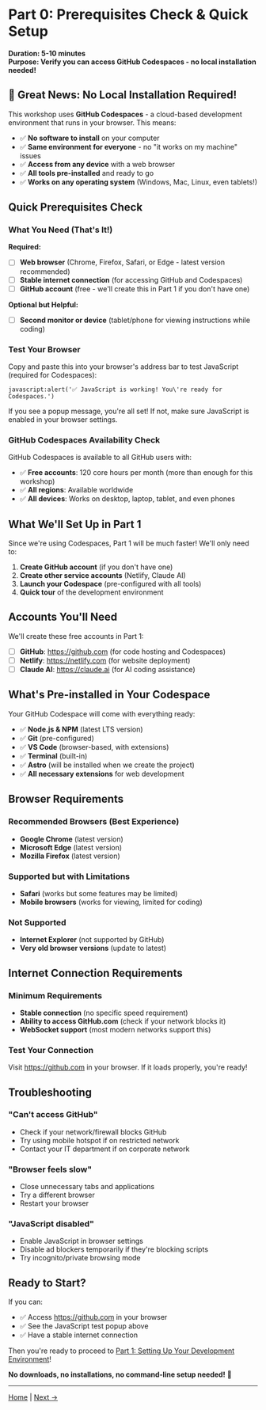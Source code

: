 # Part 0: Prerequisites Check & Quick Setup

**Duration: 5-10 minutes**  
**Purpose: Verify you can access GitHub Codespaces - no local installation needed!**

## 🎉 Great News: No Local Installation Required!

This workshop uses **GitHub Codespaces** - a cloud-based development environment that runs in your browser. This means:

- ✅ **No software to install** on your computer
- ✅ **Same environment for everyone** - no "it works on my machine" issues
- ✅ **Access from any device** with a web browser
- ✅ **All tools pre-installed** and ready to go
- ✅ **Works on any operating system** (Windows, Mac, Linux, even tablets!)

## Quick Prerequisites Check

### What You Need (That's It!)

**Required:**
- [ ] **Web browser** (Chrome, Firefox, Safari, or Edge - latest version recommended)
- [ ] **Stable internet connection** (for accessing GitHub and Codespaces)
- [ ] **GitHub account** (free - we'll create this in Part 1 if you don't have one)

**Optional but Helpful:**
- [ ] **Second monitor or device** (tablet/phone for viewing instructions while coding)

### Test Your Browser

Copy and paste this into your browser's address bar to test JavaScript (required for Codespaces):

```
javascript:alert('✅ JavaScript is working! You\'re ready for Codespaces.')
```

If you see a popup message, you're all set! If not, make sure JavaScript is enabled in your browser settings.

### GitHub Codespaces Availability Check

GitHub Codespaces is available to all GitHub users with:
- ✅ **Free accounts**: 120 core hours per month (more than enough for this workshop)
- ✅ **All regions**: Available worldwide
- ✅ **All devices**: Works on desktop, laptop, tablet, and even phones

## What We'll Set Up in Part 1

Since we're using Codespaces, Part 1 will be much faster! We'll only need to:

1. **Create GitHub account** (if you don't have one)
2. **Create other service accounts** (Netlify, Claude AI)
3. **Launch your Codespace** (pre-configured with all tools)
4. **Quick tour** of the development environment

## Accounts You'll Need

We'll create these free accounts in Part 1:

- [ ] **GitHub**: https://github.com (for code hosting and Codespaces)
- [ ] **Netlify**: https://netlify.com (for website deployment)
- [ ] **Claude AI**: https://claude.ai (for AI coding assistance)

## What's Pre-installed in Your Codespace

Your GitHub Codespace will come with everything ready:

- ✅ **Node.js & NPM** (latest LTS version)
- ✅ **Git** (pre-configured)
- ✅ **VS Code** (browser-based, with extensions)
- ✅ **Terminal** (built-in)
- ✅ **Astro** (will be installed when we create the project)
- ✅ **All necessary extensions** for web development

## Browser Requirements

### Recommended Browsers (Best Experience)
- **Google Chrome** (latest version)
- **Microsoft Edge** (latest version)
- **Mozilla Firefox** (latest version)

### Supported but with Limitations
- **Safari** (works but some features may be limited)
- **Mobile browsers** (works for viewing, limited for coding)

### Not Supported
- **Internet Explorer** (not supported by GitHub)
- **Very old browser versions** (update to latest)

## Internet Connection Requirements

### Minimum Requirements
- **Stable connection** (no specific speed requirement)
- **Ability to access GitHub.com** (check if your network blocks it)
- **WebSocket support** (most modern networks support this)

### Test Your Connection
Visit https://github.com in your browser. If it loads properly, you're ready!

## Troubleshooting

### "Can't access GitHub"
- Check if your network/firewall blocks GitHub
- Try using mobile hotspot if on restricted network
- Contact your IT department if on corporate network

### "Browser feels slow"
- Close unnecessary tabs and applications
- Try a different browser
- Restart your browser

### "JavaScript disabled"
- Enable JavaScript in browser settings
- Disable ad blockers temporarily if they're blocking scripts
- Try incognito/private browsing mode

## Ready to Start?

If you can:
- ✅ Access https://github.com in your browser
- ✅ See the JavaScript test popup above
- ✅ Have a stable internet connection

Then you're ready to proceed to [Part 1: Setting Up Your Development Environment](01-setup.md)!

**No downloads, no installations, no command-line setup needed!** 🚀

---

[Home](../README.md) | [Next →](01-setup.md) 